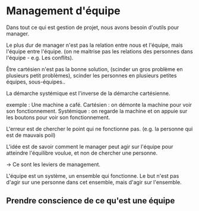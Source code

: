 # Management d'équipe

Dans tout ce qui est gestion de projet, nous avons besoin d'outils pour manager.

Le plus dur de manager n'est pas la relation entre nous et l'équipe, mais l'équipe entre l'équipe. (on ne maitrise pas les relations des personnes dans l'équipe - e.g. Les conflits).

Être cartésien n'est pas la bonne solution, (scinder un gros problème en plusieurs petit problèmes), scinder les personnes en plusieurs petites équipes, sous-équipes..

La démarche systémique est l'inverse de la démarche cartésienne.

exemple :
Une machine a café.
Cartésien : on démonte la machine pour voir son fonctionnement.
Systémique : on regarde la machine et on appuie sur les boutons pour voir son fonctionnement.

L'erreur est de chercher le point qui ne fonctionne pas. (e.g. la personne qui est de mauvais poil)

L'idée est de savoir comment le manager peut agir sur l'équipe pour atteindre l'équilibre voulue, et non de chercher une personne.

-> Ce sont les leviers de management.

L'équipe est un système, un ensemble qui fonctionne. Le but n'est pas d'agir sur une personne dans cet ensemble, mais d'agir sur l'ensemble.

## Prendre conscience de ce qu'est une équipe
